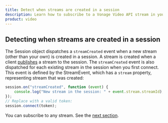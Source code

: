 ```yaml
---
title: Detect when streams are created in a session
description: Learn how to subscribe to a Vonage Video API stream in your web application. Once you have connected to a session, you can subscribe to a stream to view video, audio, and signalling data.
product: video
---
```


## Detecting when streams are created in a session

The Session object dispatches a `streamCreated` event when a new stream (other than your own) is created in a session. A stream is created when a client [publishes](/video/tutorials/publish-streams) a stream to the session. The `streamCreated` event is also dispatched for each existing stream in the session when you first connect. This event is defined by the StreamEvent, which has a `stream` property, representing stream that was created:

```js
session.on("streamCreated", function (event) {
    console.log("New stream in the session: " + event.stream.streamId);
});
// Replace with a valid token:
session.connect(token);
```

You can subscribe to any stream. See the [next section](/video/tutorials/subscribe-streams/video/subscribe-streams/javascript/2-subscribe-to-a-stream/javascript).
